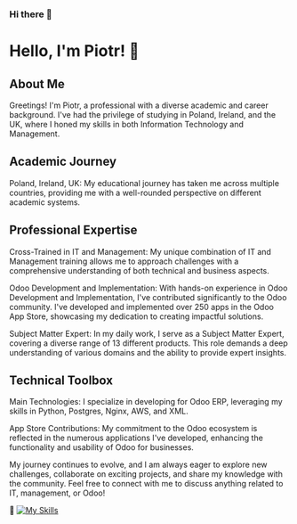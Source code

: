 ### Hi there 👋

<!--
**cierek/cierek** is a ✨ _special_ ✨ repository because its `README.md` (this file) appears on your GitHub profile.

Here are some ideas to get you started:

- 🔭 I’m currently working on ...
- 🌱 I’m currently learning ...
- 👯 I’m looking to collaborate on ...
- 🤔 I’m looking for help with ...
- 💬 Ask me about ...
- 📫 How to reach me: ...
- 😄 Pronouns: ...
- ⚡ Fun fact: ...
-->

# Hello, I'm Piotr! 👋

## About Me
Greetings! I'm Piotr, a professional with a diverse academic and career background. I've had the privilege of studying in Poland, Ireland, and the UK, where I honed my skills in both Information Technology and Management.

## Academic Journey
Poland, Ireland, UK: My educational journey has taken me across multiple countries, providing me with a well-rounded perspective on different academic systems.
## Professional Expertise
Cross-Trained in IT and Management: My unique combination of IT and Management training allows me to approach challenges with a comprehensive understanding of both technical and business aspects.

Odoo Development and Implementation: With hands-on experience in Odoo Development and Implementation, I've contributed significantly to the Odoo community. I've developed and implemented over 250 apps in the Odoo App Store, showcasing my dedication to creating impactful solutions.

Subject Matter Expert: In my daily work, I serve as a Subject Matter Expert, covering a diverse range of 13 different products. This role demands a deep understanding of various domains and the ability to provide expert insights.

## Technical Toolbox
Main Technologies: I specialize in developing for Odoo ERP, leveraging my skills in Python, Postgres, Nginx, AWS, and XML.

App Store Contributions: My commitment to the Odoo ecosystem is reflected in the numerous applications I've developed, enhancing the functionality and usability of Odoo for businesses.

My journey continues to evolve, and I am always eager to explore new challenges, collaborate on exciting projects, and share my knowledge with the community. Feel free to connect with me to discuss anything related to IT, management, or Odoo!

:lipstick:
[![My Skills](https://skillicons.dev/icons?i=nginx,html,py,powershell,postgres,linkedin,java,instagram,bootstrap,aws,atom)](https://skillicons.dev)
